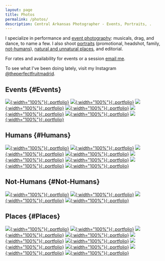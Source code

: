 ```yaml
---
layout: page
title: Photos
permalink: /photos/
description: Central Arkansas Photographer - Events, Portraits, .
---
```


I specialize in performance and [event photography](#Events): musicals, drag, and dance, to name a few. I also shoot [portraits](#Humans) (promotional, headshot, family, [not-humans](#Not-Humans)), [natural and unnatural places](#Places), and editorial.

For rates and availability for events or a session [email me](mailto:deighne@deighne.blog).

To see what I've been doing lately, visit my Instagram [@theperfectfruitmadrid](https://www.instagram.com/theperfectfruitmadrid/).

## Events {#Events}
[![](/assets/images/portfolio/events-1.jpg){:width="100%"}{:.portfolio}](/assets/images/portfolio-highres/events-1.jpg) [![](/assets/images/portfolio/events-2.jpg){:width="100%"}{:.portfolio}](/assets/images/portfolio-highres/events-2.jpg) [![](/assets/images/portfolio/events-3.jpg){:width="100%"}{:.portfolio}](/assets/images/portfolio-highres/events-3.jpg) [![](/assets/images/portfolio/events-6.jpg){:width="100%"}{:.portfolio}](/assets/images/portfolio-highres/events-6.jpg) [![](/assets/images/portfolio/events-8.jpg){:width="100%"}{:.portfolio}](/assets/images/portfolio-highres/events-8.jpg) [![](/assets/images/portfolio/events-7.jpg){:width="100%"}{:.portfolio}](/assets/images/portfolio-highres/events-7.jpg) [![](/assets/images/portfolio/events-4.jpg){:width="100%"}{:.portfolio}](/assets/images/portfolio-highres/events-4.jpg) 

## Humans {#Humans}
[![](/assets/images/portfolio/humans-4.jpg){:width="100%"}{:.portfolio}](/assets/images/portfolio-highres/humans-4.jpg) [![](/assets/images/portfolio/humans-8.jpg){:width="100%"}{:.portfolio}](/assets/images/portfolio-highres/humans-8.jpg) [![](/assets/images/portfolio/humans-11.jpg){:width="100%"}{:.portfolio}](/assets/images/portfolio-highres/humans-11.jpg) [![](/assets/images/portfolio/humans-3.jpg){:width="100%"}{:.portfolio}](/assets/images/portfolio-highres/humans-3.jpg) [![](/assets/images/portfolio/humans-1.jpg){:width="100%"}{:.portfolio}](/assets/images/portfolio-highres/humans-1.jpg) [![](/assets/images/portfolio/humans-9.jpg){:width="100%"}{:.portfolio}](/assets/images/portfolio-highres/humans-9.jpg) [![](/assets/images/portfolio/humans-5.jpg){:width="100%"}{:.portfolio}](/assets/images/portfolio-highres/humans-5.jpg) [![](/assets/images/portfolio/humans-10.jpg){:width="100%"}{:.portfolio}](/assets/images/portfolio-highres/humans-10.jpg)

## Not-Humans {#Not-Humans}
[![](/assets/images/portfolio/not-humans-3.jpg){:width="100%"}{:.portfolio}](/assets/images/portfolio-highres/not-humans-3.jpg) [![](/assets/images/portfolio/not-humans-1.jpg){:width="100%"}{:.portfolio}](/assets/images/portfolio-highres/not-humans-1.jpg) [![](/assets/images/portfolio/not-humans-2.jpg){:width="100%"}{:.portfolio}](/assets/images/portfolio-highres/not-humans-2.jpg) [![](/assets/images/portfolio/not-humans-4.jpg){:width="100%"}{:.portfolio}](/assets/images/portfolio-highres/not-humans-4.jpg) 

## Places {#Places}
[![](/assets/images/portfolio/places-7.jpg){:width="100%"}{:.portfolio}](/assets/images/portfolio-highres/places-7.jpg) [![](/assets/images/portfolio/places-1.jpg){:width="100%"}{:.portfolio}](/assets/images/portfolio-highres/places-1.jpg) [![](/assets/images/portfolio/places-2.jpg){:width="100%"}{:.portfolio}](/assets/images/portfolio-highres/places-2.jpg) [![](/assets/images/portfolio/places-4.jpg){:width="100%"}{:.portfolio}](/assets/images/portfolio-highres/places-4.jpg) [![](/assets/images/portfolio/places-9.jpg){:width="100%"}{:.portfolio}](/assets/images/portfolio-highres/places-9.jpg) [![](/assets/images/portfolio/places-6.jpg){:width="100%"}{:.portfolio}](/assets/images/portfolio-highres/places-6.jpg) [![](/assets/images/portfolio/places-8.jpg){:width="100%"}{:.portfolio}](/assets/images/portfolio-highres/places-8.jpg) [![](/assets/images/portfolio/places-5.jpg){:width="100%"}{:.portfolio}](/assets/images/portfolio-highres/places-5.jpg) [![](/assets/images/portfolio/places-3.jpg){:width="100%"}{:.portfolio}](/assets/images/portfolio-highres/places-3.jpg) [![](/assets/images/portfolio/places-10.jpg){:width="100%"}{:.portfolio}](/assets/images/portfolio-highres/places-10.jpg) 